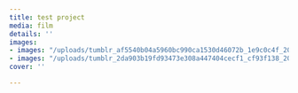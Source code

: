 ```yaml
---
title: test project
media: film
details: ''
images:
- images: "/uploads/tumblr_af5540b04a5960bc990ca1530d46072b_1e9c0c4f_2048.jpg"
- images: "/uploads/tumblr_2da903b19fd93473e308a447404cecf1_cf93f138_2048.jpg"
cover: ''

---
```


